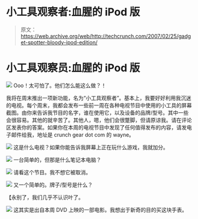 # 小工具观察者:血腥的 iPod 版

> 原文：<https://web.archive.org/web/http://techcrunch.com/2007/02/25/gadget-spotter-bloody-ipod-edition/>

# 小工具观察员:血腥的 iPod 版

![](img/ed2a67e3cd4262307d7a11c0d308dd36.png)
Ooo！太可怕了。他们怎么能这么做？！

我将在周末推出一项新功能，名为“小工具观察者”。基本上，我要好好利用我沉迷的电视。每个周末，我都会发布一些前一周在各种电视节目中使用的小工具的屏幕截图。由你来告诉我节目的名字，谁在使用它，以及设备的品牌/型号。其中一些会很容易。其他的就辛苦了。其他人，嗯，他们会很蹩脚，但请原谅我。请在评论区发表你的答案。如果你在本周的电视节目中发现了任何值得发布的内容，请发电子邮件给我，地址是 crunch gear dot com 的 wayne。

![](img/6735b0447c8cfbf1371984cf6464d7cf.png)
这是什么电视？如果你能告诉我屏幕上正在玩什么游戏，我就加分。

![](img/0787c5c5882f84d95099a1a406c7c50e.png)
一台简单的，但那是什么笔记本电脑？

![](img/0aa2b4dc83cbe5e405750f31e8fd55f3.png)
请看这个节目。我不想它被取消。

![](img/9e5cc2fe58672f730ed39a7edd54a691.png)
又一个简单的。牌子/型号是什么？

【永别了，我们几乎不认识叶了。

![](img/7f599689b45dfc2d26d72af6cf04a3e0.png)
这其实是出自本周 DVD 上映的一部电影。我想出于新奇的目的买这块手表。